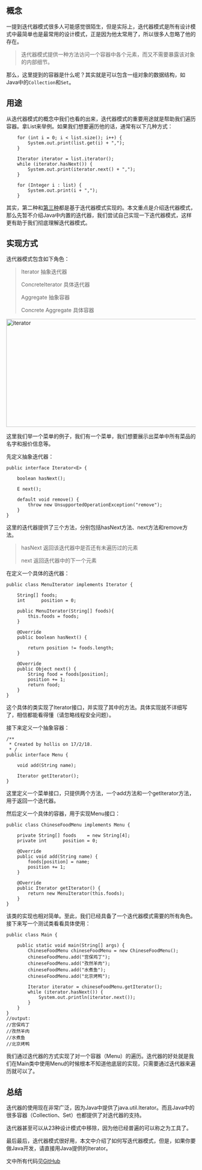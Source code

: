 
## 概念

一提到迭代器模式很多人可能感觉很陌生，但是实际上，迭代器模式是所有设计模式中最简单也是最常用的设计模式，正是因为他太常用了，所以很多人忽略了他的存在。

> 迭代器模式提供一种方法访问一个容器中各个元素，而又不需要暴露该对象的内部细节。

那么，这里提到的容器是什么呢？其实就是可以包含一组对象的数据结构，如Java中的`Collection`和`Set`。

## 用途

从迭代器模式的概念中我们也看的出来，迭代器模式的重要用途就是帮助我们遍历容器。拿List来举例。如果我们想要遍历他的话，通常有以下几种方式：

        for (int i = 0; i < list.size(); i++) {
            System.out.print(list.get(i) + ",");
        }
    
        Iterator iterator = list.iterator();
        while (iterator.hasNext()) {
            System.out.print(iterator.next() + ",");
        }
    
        for (Integer i : list) {
            System.out.print(i + ",");
        }
    

其实，第二种和[第三种][2]都是基于迭代器模式实现的。本文重点是介绍迭代器模式，那么先暂不介绍Java中内置的迭代器，我们尝试自己实现一下迭代器模式，这样更有助于我们彻底理解迭代器模式。

## 实现方式

迭代器模式包含如下角色：

> Iterator 抽象迭代器
> 
> ConcreteIterator 具体迭代器
> 
> Aggregate 抽象容器
> 
> Concrete Aggregate 具体容器

[<img src="http://www.hollischuang.com/wp-content/uploads/2017/02/iterator.jpg" alt="iterator" width="542" height="287" class="aligncenter size-full wp-image-1767" />][3]

这里我们举一个菜单的例子，我们有一个菜单，我们想要展示出菜单中所有菜品的名字和报价信息等。

先定义抽象迭代器：

    public interface Iterator<E> {
    
        boolean hasNext();
    
        E next();
    
        default void remove() {
            throw new UnsupportedOperationException("remove");
        }
    }
    

这里的迭代器提供了三个方法，分别包括hasNext方法、next方法和remove方法。

> hasNext 返回该迭代器中是否还有未遍历过的元素
> 
> next 返回迭代器中的下一个元素

在定义一个具体的迭代器：

    public class MenuIterator implements Iterator {
    
        String[] foods;
        int      position = 0;
    
        public MenuIterator(String[] foods){
            this.foods = foods;
        }
    
        @Override
        public boolean hasNext() {
    
            return position != foods.length;
        }
    
        @Override
        public Object next() {
            String food = foods[position];
            position += 1;
            return food;
        }
    }
    

这个具体的类实现了Iterator接口，并实现了其中的方法。具体实现就不详细写了，相信都能看得懂（请忽略线程安全问题）。

接下来定义一个抽象容器：

    /**
     * Created by hollis on 17/2/18.
     * /
    public interface Menu {
    
        void add(String name);
    
        Iterator getIterator();
    }
    

这里定义一个菜单接口，只提供两个方法，一个add方法和一个getIterator方法，用于返回一个迭代器。

然后定义一个具体的容器，用于实现Menu接口：

    public class ChineseFoodMenu implements Menu {
    
        private String[] foods    = new String[4];
        private int      position = 0;
    
        @Override
        public void add(String name) {
            foods[position] = name;
            position += 1;
        }
    
        @Override
        public Iterator getIterator() {
            return new MenuIterator(this.foods);
        }
    }
    

该类的实现也相对简单。至此，我们已经具备了一个迭代器模式需要的所有角色。接下来写一个测试类看看具体使用：

    public class Main {
    
        public static void main(String[] args) {
            ChineseFoodMenu chineseFoodMenu = new ChineseFoodMenu();
            chineseFoodMenu.add("宫保鸡丁");
            chineseFoodMenu.add("孜然羊肉");
            chineseFoodMenu.add("水煮鱼");
            chineseFoodMenu.add("北京烤鸭");
    
            Iterator iterator = chineseFoodMenu.getIterator();
            while (iterator.hasNext()) {
                System.out.println(iterator.next());
            }
        }
    }
    //output:
    //宫保鸡丁
    //孜然羊肉
    //水煮鱼
    //北京烤鸭
    

我们通过迭代器的方式实现了对一个容器（Menu）的遍历。迭代器的好处就是我们在Main类中使用Menu的时候根本不知道他底层的实现，只需要通过迭代器来遍历就可以了。

## 总结

迭代器的使用现在非常广泛，因为Java中提供了java.util.Iterator。而且Java中的很多容器（Collection、Set）也都提供了对迭代器的支持。

迭代器甚至可以从23种设计模式中移除，因为他已经普遍的可以称之为工具了。

最后最后，迭代器模式很好用，本文中介绍了如何写迭代器模式，但是，如果你要做Java开发，请直接用Java提供的Iterator。

文中所有代码见[GitHub][4]

 [1]: http://www.hollischuang.com/archives/1691
 [2]: http://www.hollischuang.com/archives/1776
 [3]: http://www.hollischuang.com/wp-content/uploads/2017/02/iterator.jpg
 [4]: https://github.com/hollischuang/DesignPattern